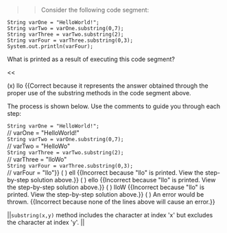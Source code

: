 >>Consider the following code segment:
<pre><code>String varOne = "HelloWorld!";
String varTwo = varOne.substring(0,7);
String varThree = varTwo.substring(2);
String varFour = varThree.substring(0,3);
System.out.println(varFour);
</code></pre>
<p>What is printed as a result of executing this code segment?</p> <<

(x) llo {{Correct because it represents the answer obtained through the proper use of the substring methods in the code segment above.
<p>The process is shown below. Use the comments to guide you through each step:</p><code>String varOne = "HelloWorld!";</code><br/> // varOne = "HelloWorld!"<br/><code>String varTwo = varOne.substring(0,7);<br/></code>// varTwo = "HelloWo"<br/><code>String varThree = varTwo.substring(2);</code><br/>// varThree = "lloWo"<br/><code>String varFour = varThree.substring(0,3);</code><br/>// varFour = "llo"}}
( ) ell {{Incorrect because "llo" is printed. View the step-by-step solution above.}}
( ) ello {{Incorrect because "llo" is printed. View the step-by-step solution above.}}
( ) lloW {{Incorrect because "llo" is printed.  View the step-by-step solution above.}}
( ) An error would be thrown. {{Incorrect because none of the lines above will cause an error.}}

||<code>substring(x,y)</code> method includes the character at index 'x' but excludes the character at index 'y'. ||
